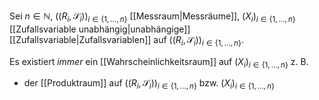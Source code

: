 Sei $n \in \mathbb{N}$, $((R_i, \mathscr{S}_i))_{i \in \{ 1, \dots, n \}}$ [[Messraum|Messräume]], $(X_i)_{i \in \{ 1, \dots, n \}}$ [[Zufallsvariable unabhängig|unabhängige]] [[Zufallsvariable|Zufallsvariablen]] auf $((R_i, \mathscr{S}_i))_{i \in \{ 1, \dots, n \}}$.

Es existiert *immer* ein [[Wahrscheinlichkeitsraum]] auf $(X_i)_{i \in \{ 1, \dots, n \}}$ z. B.
- der [[Produktraum]] auf $((R_i, \mathscr{S}_i))_{i \in \{ 1, \dots, n \}}$ bzw. $(X_i)_{i \in \{ 1, \dots, n \}}$